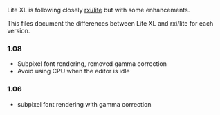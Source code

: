 Lite XL is following closely [rxi/lite](https://github.com/rxi/lite) but with some enhancements.

This files document the differences between Lite XL and rxi/lite for each version.

### 1.08

- Subpixel font rendering, removed gamma correction
- Avoid using CPU when the editor is idle

### 1.06

- subpixel font rendering with gamma correction
